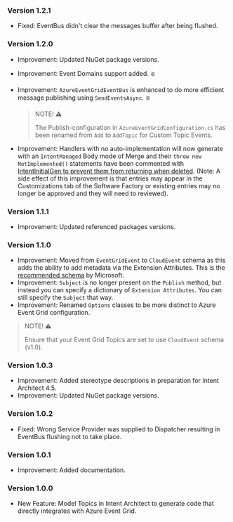 ### Version 1.2.1

- Fixed: EventBus didn't clear the messages buffer after being flushed.

### Version 1.2.0

- Improvement: Updated NuGet package versions.
- Improvement: Event Domains support added. ❇️
- Improvement: `AzureEventGridEventBus` is enhanced to do more efficient message publishing using `SendEventsAsync`. ❇️

  > NOTE! ⚠️
  >
  > The Publish-configuration in `AzureEventGridConfiguration.cs` has been renamed from `Add` to `AddTopic` for Custom Topic Events.

- Improvement: Handlers with no auto-implementation will now generate with an `IntentManaged` Body mode of Merge and their `throw new NotImplemented()` statements have been commented with [IntentInitialGen to prevent them from returning when deleted](https://docs.intentarchitect.com/articles/application-development/code-management/code-management-csharp/code-management-csharp.html#the--intentinitialgen-instruction). (Note: A side effect of this improvement is that entries may appear in the Customizations tab of the Software Factory or existing entries may no longer be approved and they will need to reviewed).

### Version 1.1.1

- Improvement: Updated referenced packages versions.

### Version 1.1.0

- Improvement: Moved from `EventGridEvent` to `CloudEvent` schema as this adds the ability to add metadata via the Extension Attributes. This is the [recommended schema](https://learn.microsoft.com/en-us/azure/event-grid/event-schema) by Microsoft.
- Improvement: `Subject` is no longer present on the `Publish` method, but instead you can specify a dictionary of `Extension Attributes`. You can still specify the `Subject` that way.
- Improvement: Renamed `Options` classes to be more distinct to Azure Event Grid configuration.

> NOTE! ⚠️
> 
> Ensure that your Event Grid Topics are set to use `CloudEvent` schema (v1.0).

### Version 1.0.3

- Improvement: Added stereotype descriptions in preparation for Intent Architect 4.5. 
- Improvement: Updated NuGet package versions.

### Version 1.0.2

- Fixed: Wrong Service Provider was supplied to Dispatcher resulting in EventBus flushing not to take place.

### Version 1.0.1

- Improvement: Added documentation.

### Version 1.0.0

- New Feature: Model Topics in Intent Architect to generate code that directly integrates with Azure Event Grid.
